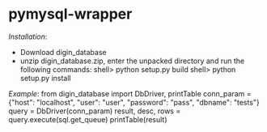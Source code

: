 # pymysql-wrapper

*Installation*:
- Download digin_database
- unzip digin_database.zip, enter the unpacked directory and run the following commands:
   shell> python setup.py build
   shell> python setup.py install

*Example*:
    from digin_database import DbDriver, printTable
    conn_param = {"host": "localhost",
                  "user": "user",
                  "password": "pass",
                  "dbname": "tests"}
    query = DbDriver(conn_param)
    result, desc, rows = query.execute(sql.get_queue)
    printTable(result)
